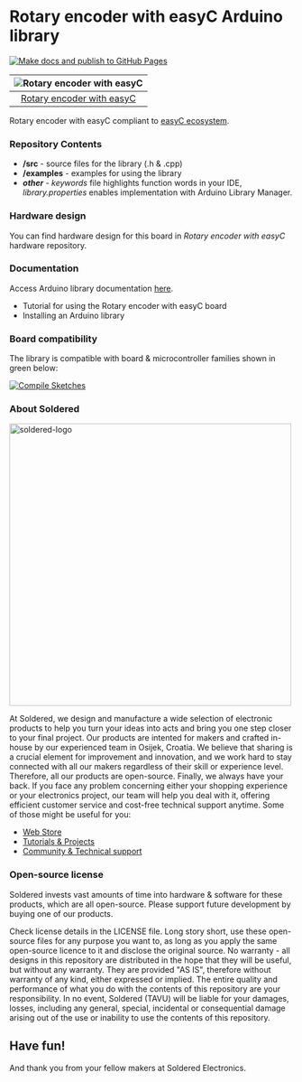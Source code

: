 # Rotary encoder with easyC Arduino library

[![Make docs and publish to GitHub Pages](https://github.com/SolderedElectronics/Soldered-Rotary-Encoder-With-easyC-Arduino-Library/actions/workflows/make_docs.yml/badge.svg?branch=dev)](https://github.com/SolderedElectronics/Soldered-Rotary-Encoder-With-easyC-Arduino-Library/actions/workflows/make_docs.yml)

| ![Rotary encoder with easyC](https://upload.wikimedia.org/wikipedia/commons/8/8f/Example_image.svg) |
| :---------------------------------------------------------------------------------------------: |
| [Rotary encoder with easyC](https://www.solde.red/333188)                                                            |

Rotary encoder with easyC compliant to [easyC ecosystem](https://www.soldered.com/en/easyC). 

### Repository Contents
- **/src** - source files for the library (.h & .cpp)
- **/examples** - examples for using the library
- ***other*** - *keywords* file highlights function words in your IDE, *library.properties* enables implementation with Arduino Library Manager.

### Hardware design
You can find hardware design for this board in *Rotary encoder with easyC* hardware repository.

### Documentation

Access Arduino library documentation [here](https://solderedelectronics.github.io/Soldered-Rotary-Encoder-With-easyC-Arduino-Library/).

- Tutorial for using the Rotary encoder with easyC board
- Installing an Arduino library

### Board compatibility

The library is compatible with board & microcontroller families shown in green below: 

[![Compile Sketches](http://github-actions.40ants.com/SolderedElectronics/Soldered-Rotary-Encoder-With-easyC-Arduino-Library/matrix.svg?branch=dev&only=Compile%20Sketches)](https://github.com/SolderedElectronics/Soldered-Rotary-Encoder-With-easyC-Arduino-Library/actions/workflows/compile_test.yml)


### About Soldered
<img src="https://raw.githubusercontent.com/e-radionicacom/Soldered-Rotary-Encoder-With-easyC-Arduino-Library/dev/extras/Soldered-logo-color.png" alt="soldered-logo" width="500"/>

At Soldered, we design and manufacture a wide selection of electronic products to help you turn your ideas into acts and bring you one step closer to your final project. Our products are intented for makers and crafted in-house by our experienced team in Osijek, Croatia. We believe that sharing is a crucial element for improvement and innovation, and we work hard to stay connected with all our makers regardless of their skill or experience level. Therefore, all our products are open-source. Finally, we always have your back. If you face any problem concerning either your shopping experience or your electronics project, our team will help you deal with it, offering efficient customer service and cost-free technical support anytime. Some of those might be useful for you:

- [Web Store](https://www.soldered.com/shop)
- [Tutorials & Projects](https://soldered.com/learn)
- [Community & Technical support](https://soldered.com/community)


### Open-source license
Soldered invests vast amounts of time into hardware & software for these products, which are all open-source. Please support future development by buying one of our products. 

Check license details in the LICENSE file. Long story short, use these open-source files for any purpose you want to, as long as you apply the same open-source licence to it and disclose the original source. No warranty - all designs in this repository are distributed in the hope that they will be useful, but without any warranty. They are provided "AS IS", therefore without warranty of any kind, either expressed or implied. The entire quality and performance of what you do with the contents of this repository are your responsibility. In no event, Soldered (TAVU) will be liable for your damages, losses, including any general, special, incidental or consequential damage arising out of the use or inability to use the contents of this repository. 

## Have fun! 
And thank you from your fellow makers at Soldered Electronics.